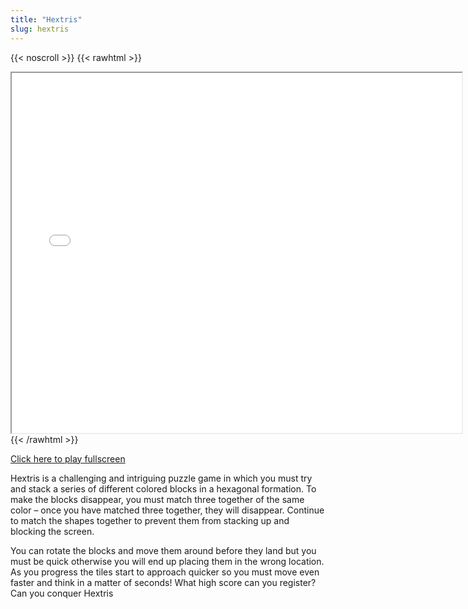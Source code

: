 ```yaml
---
title: "Hextris"
slug: hextris
---
```


{{< noscroll >}}
{{< rawhtml >}}
<iframe width="720" height="576" name="iframe" src="/cjs-garchive/hextris/index.html"></iframe>
{{< /rawhtml >}}

[Click here to play fullscreen](/cjs-garchive/hextris/index.html)

Hextris is a challenging and intriguing puzzle game in which you must try and stack a series of different colored blocks in a hexagonal formation. To make the blocks disappear, you must match three together of the same color – once you have matched three together, they will disappear. Continue to match the shapes together to prevent them from stacking up and blocking the screen.

You can rotate the blocks and move them around before they land but you must be quick otherwise you will end up placing them in the wrong location. As you progress the tiles start to approach quicker so you must move even faster and think in a matter of seconds! What high score can you register? Can you conquer Hextris
